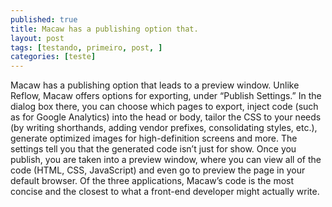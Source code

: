 ```yaml
---
published: true
title: Macaw has a publishing option that. 
layout: post
tags: [testando, primeiro, post, ]
categories: [teste]
---
```

Macaw has a publishing option that leads to a preview window. Unlike Reflow, Macaw offers options for exporting, under “Publish Settings.” In the dialog box there, you can choose which pages to export, inject code (such as for Google Analytics) into the head or body, tailor the CSS to your needs (by writing shorthands, adding vendor prefixes, consolidating styles, etc.), generate optimized images for high-definition screens and more.
The settings tell you that the generated code isn’t just for show. Once you publish, you are taken into a preview window, where you can view all of the code (HTML, CSS, JavaScript) and even go to preview the page in your default browser. Of the three applications, Macaw’s code is the most concise and the closest to what a front-end developer might actually write.